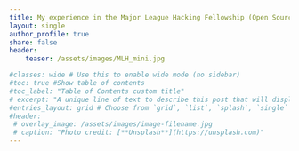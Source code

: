 ```yaml
---
title: My experience in the Major League Hacking Fellowship (Open Source Track)
layout: single
author_profile: true
share: false
header:
    teaser: /assets/images/MLH_mini.jpg

#classes: wide # Use this to enable wide mode (no sidebar)
#toc: true #Show table of contents
#toc_label: "Table of Contents custom title"
# excerpt: "A unique line of text to describe this post that will display in an archive listing and meta description with SEO benefits."
#entries_layout: grid # Choose from `grid`, `list`, `splash`, `single`
#header:
 # overlay_image: /assets/images/image-filename.jpg
 # caption: "Photo credit: [**Unsplash**](https://unsplash.com)"
---
```



<script>
    // BY BUBU :D
    // Get the sidebar with class names sidebar sticky
    let sidebar = document.getElementsByClassName("sidebar sticky")[0];
    // Remove hover effect
    sidebar.classList.remove("hover");
    // Change Opacity to 1
    sidebar.style.opacity = 1;
</script>
